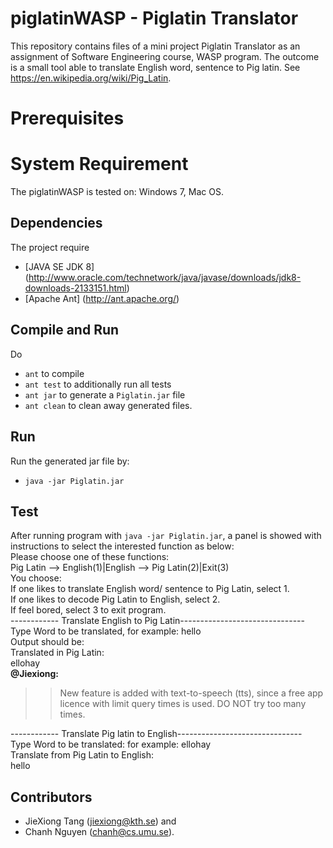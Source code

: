# piglatinWASP - Piglatin Translator
This repository contains files of a mini project Piglatin Translator as an assignment of Software Engineering course, WASP program.
The outcome is a small tool able to translate English word, sentence to Pig latin. See https://en.wikipedia.org/wiki/Pig_Latin. 

# Prerequisites
# System Requirement 
The piglatinWASP is tested on: Windows 7, Mac OS.  
## Dependencies
The project require 
* [JAVA SE JDK 8] (http://www.oracle.com/technetwork/java/javase/downloads/jdk8-downloads-2133151.html)
* [Apache Ant] (http://ant.apache.org/)

## Compile and Run
Do
* `ant` to compile
* `ant test` to additionally run all tests
* `ant jar` to generate a `Piglatin.jar` file
* `ant clean` to clean away generated files.

## Run

Run the generated jar file by:
* `java -jar Piglatin.jar`

## Test
After running program with `java -jar Piglatin.jar`, a panel is showed with instructions to select the interested function as below:<br />
Please choose one of these functions:<br />
Pig Latin --> English(1)|English --> Pig Latin(2)|Exit(3)<br />
You choose:<br />
If one likes to translate English word/ sentence to Pig Latin, select 1.<br />
If one likes to decode Pig Latin to English, select 2.<br />
If feel bored, select 3 to exit program.<br />
------------ Translate English to Pig Latin-------------------------------<br />
Type Word to be translated, for example: hello<br />
Output should be: <br />
Translated in Pig Latin:<br />
ellohay<br />
**@Jiexiong:**
>> New feature is added with text-to-speech (tts), since a free app licence with limit query times is used. DO NOT try too many times.

------------ Translate Pig latin to English-------------------------------<br />
Type Word to be translated: for example: ellohay<br />
Translate from Pig Latin to English:<br />
hello<br />

## Contributors
* JieXiong Tang (jiexiong@kth.se) and
* Chanh Nguyen (chanh@cs.umu.se).


